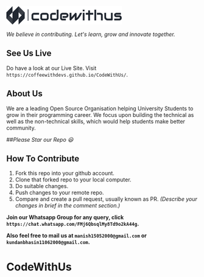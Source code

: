 <img src="logo/logo.png" height="48">

_We believe in contributing. Let's learn, grow and innovate together._

## See Us Live

Do have a look at our Live Site. Visit `https://coffeewithdevs.github.io/CodeWithUs/`.

## About Us

We are a leading Open Source Organisation helping University Students to grow in their programming career. We focus upon building the technical as well as the non-technical skills, which would help students make better community.

##_Please Star our Repo :smiley:_

## How To Contribute

1. Fork this repo into your github account.
2. Clone that forked repo to your local computer.
3. Do suitable changes.
4. Push changes to your remote repo.
5. Compare and create a pull request, usually known as PR. _(Describe your changes in brief in the comment section.)_


**Join our Whatsapp Group for any query, click `https://chat.whatsapp.com/FMj6QbsqlMy8Td9o2kA44g`.**

**Also feel free to mail us at `manish15052000@gmail.com` or `kundanbhasin11062000@gmail.com`.**

# CodeWithUs
